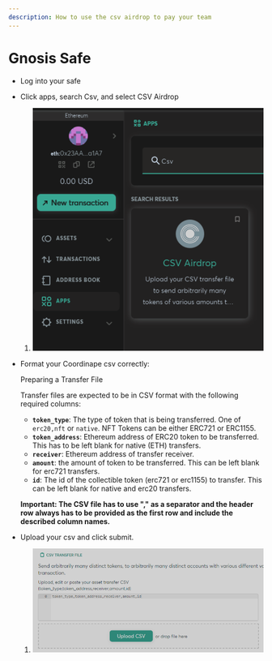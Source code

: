 ```yaml
---
description: How to use the csv airdrop to pay your team
---
```


# Gnosis Safe

* Log into your safe
* Click apps, search Csv, and select CSV Airdrop
  1. ![](<../../../.gitbook/assets/image (2) (1) (1).png>)
*   Format your Coordinape csv correctly:

    Preparing a Transfer File

    Transfer files are expected to be in CSV format with the following required columns:

    * **`token_type`**: The type of token that is being transferred. One of `erc20,nft` or `native`. NFT Tokens can be either ERC721 or ERC1155.
    * **`token_address`**: Ethereum address of ERC20 token to be transferred. This has to be left blank for native (ETH) transfers.
    * **`receiver`**: Ethereum address of transfer receiver.
    * **`amount`**: the amount of token to be transferred. This can be left blank for erc721 transfers.
    * **`id`**: The id of the collectible token (erc721 or erc1155) to transfer. This can be left blank for native and erc20 transfers.

    **Important: The CSV file has to use "," as a separator and the header row always has to be provided as the first row and include the described column names.**
* Upload your csv and click submit.
  1. ![](<../../../.gitbook/assets/image (4) (1) (3).png>)
